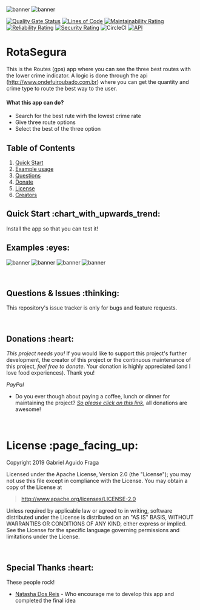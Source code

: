 ![banner](https://raw.github.com/kaapiel/Raw-content/master/Rota-Segura-Android/login.png)
![banner](https://raw.github.com/kaapiel/Raw-content/master/Rota-Segura-Android/parameters.png)

[![Quality Gate Status](https://sonarcloud.io/api/project_badges/measure?project=rota-segura-android&metric=alert_status)](https://sonarcloud.io/dashboard?id=rota-segura-android)
[![Lines of Code](https://sonarcloud.io/api/project_badges/measure?project=rota-segura-android&metric=ncloc)](https://sonarcloud.io/dashboard?id=rota-segura-android)
[![Maintainability Rating](https://sonarcloud.io/api/project_badges/measure?project=rota-segura-android&metric=sqale_rating)](https://sonarcloud.io/dashboard?id=rota-segura-android)
[![Reliability Rating](https://sonarcloud.io/api/project_badges/measure?project=rota-segura-android&metric=reliability_rating)](https://sonarcloud.io/dashboard?id=rota-segura-android)
[![Security Rating](https://sonarcloud.io/api/project_badges/measure?project=rota-segura-android&metric=security_rating)](https://sonarcloud.io/dashboard?id=rota-segura-android)
![CircleCI](https://img.shields.io/circleci/build/github/kaapiel/Rota-Segura-Android/master)
[![API](https://img.shields.io/badge/API-26%2B-green.svg?style=flat)](https://android-arsenal.com/api?level=26)

# RotaSegura #
This is the Routes (gps) app where you can see the three best routes with the lower crime indicator.
A logic is done through the api (http://www.ondefuiroubado.com.br) where you can get the quantity and crime type to route the best way to the user.

#### What this app can do? ####
* Search for the best rute wirh the lowest crime rate
* Give three route options
* Select the best of the three option

## Table of Contents
1. [Quick Start](#quick-start)
1. [Example usage](#examples)
1. [Questions](#report)
1. [Donate](#donate)
1. [License](#licence)
1. [Creators](#creators)

<h2 id="quick-start">Quick Start :chart_with_upwards_trend:</h2>
Install the app so that you can test it!

<br/>

<h2 id="examples">Examples :eyes:</h2>

![banner](https://raw.github.com/kaapiel/Raw-content/master/Automation-Python/app.png)
![banner](https://raw.github.com/kaapiel/Raw-content/master/Automation-Python/app.png)
![banner](https://raw.github.com/kaapiel/Raw-content/master/Automation-Python/app.png)
![banner](https://raw.github.com/kaapiel/Raw-content/master/Automation-Python/app.png)

<br/>

<h2 id="report">Questions & Issues :thinking:</h2>

This repository's issue tracker is only for bugs and feature requests.  

<br/>

<h2 id="donate">Donations :heart:</h2>

*This project needs you!* If you would like to support this project's further development, the creator of this project or the continuous maintenance of this project, *feel free to donate*. Your donation is highly appreciated (and I love food experiences). Thank you!

*PayPal*

- Do you ever though about paying a coffee, lunch or dinner for maintaining the project? [*So please click on this link*](https://www.paypal.com/cgi-bin/webscr?cmd=_donations&business=gabriel_aguido@hotmail.com&lc=US&item_name=Donation+to+Wearever+You+Are+Android+Maintenance&no_note=0&cn=&currency_code=USD&bn=PP-DonationsBF:btn_donateCC_LG.gif:NonHosted), all donations are awesome!

<br/>

<h1 id="license">License :page_facing_up:</h1>

Copyright 2019 Gabriel Aguido Fraga

Licensed under the Apache License, Version 2.0 (the "License");
you may not use this file except in compliance with the License.
You may obtain a copy of the License at

> http://www.apache.org/licenses/LICENSE-2.0

Unless required by applicable law or agreed to in writing, software
distributed under the License is distributed on an "AS IS" BASIS,
WITHOUT WARRANTIES OR CONDITIONS OF ANY KIND, either express or implied.
See the License for the specific language governing permissions and
limitations under the License.

<br/>

<h2 id="creators">Special Thanks :heart:</h2>

These people rock!

- [Natasha Dos Reis](https://www.linkedin.com/in/natasha-dos-reis-98987431) - Who encourage me to develop this app and completed the final idea
